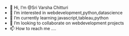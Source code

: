- 👋 Hi, I’m @Sri Varsha Chitturi
- 👀 I’m interested in webdevelopment,python,datascience
- 🌱 I’m currently learning javascript,tableau,python
- 💞️ I’m looking to collaborate on webdevelopment projects
- 📫 How to reach me  ....

<!---
venvar/venvar is a ✨ special ✨ repository because its `README.md` (this file) appears on your GitHub profile.
You can click the Preview link to take a look at your changes.
--->
